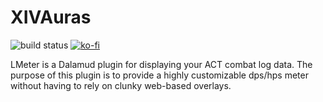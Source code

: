 # XIVAuras

![build status](https://github.com/lichie567/LMeter/actions/workflows/build-debug.yml/badge.svg?branch=main)
[![ko-fi](https://img.shields.io/badge/donate-ko--fi-blue)](https://ko-fi.com/lichie)

LMeter is a Dalamud plugin for displaying your ACT combat log data. The purpose of this plugin is to provide a highly customizable dps/hps meter without having to rely on clunky web-based overlays.